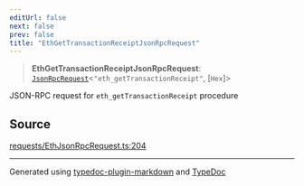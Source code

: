 ```yaml
---
editUrl: false
next: false
prev: false
title: "EthGetTransactionReceiptJsonRpcRequest"
---
```


> **EthGetTransactionReceiptJsonRpcRequest**: [`JsonRpcRequest`](/reference/tevm/jsonrpc/type-aliases/jsonrpcrequest/)\<`"eth_getTransactionReceipt"`, [`Hex`]\>

JSON-RPC request for `eth_getTransactionReceipt` procedure

## Source

[requests/EthJsonRpcRequest.ts:204](https://github.com/evmts/tevm-monorepo/blob/main/packages/procedures-types/src/requests/EthJsonRpcRequest.ts#L204)

***
Generated using [typedoc-plugin-markdown](https://www.npmjs.com/package/typedoc-plugin-markdown) and [TypeDoc](https://typedoc.org/)
